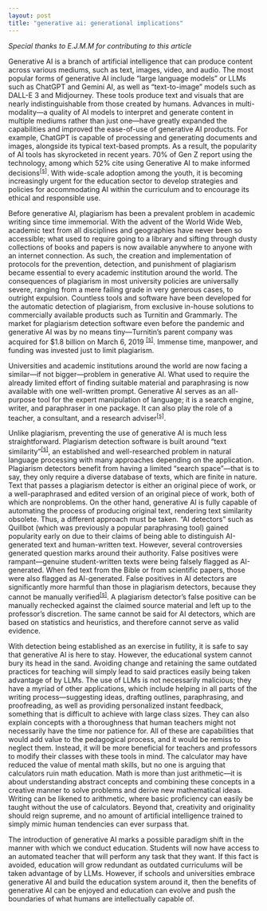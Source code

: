 ```yaml
---
layout: post
title: "generative ai: generational implications"
---
```


*Special thanks to E.J.M.M for contributing to this article*

Generative AI is a branch of artificial intelligence that can produce content across various mediums, such as text, images, video, and audio. The most popular forms of generative AI include “large language models” or LLMs such as ChatGPT and Gemini AI, as well as “text-to-image” models such as DALL-E 3 and Midjourney. These tools produce text and visuals that are nearly indistinguishable from those created by humans. Advances in multi-modality—a quality of AI models to interpret and generate content in multiple mediums rather than just one—have greatly expanded the capabilities and improved the ease-of-use of generative AI products. For example, ChatGPT is capable of processing and generating documents and images, alongside its typical text-based prompts. As a result, the popularity of AI tools has skyrocketed in recent years. 70% of Gen Z report using the technology, among which 52% cite using Generative AI to make informed decisions<sup>[[s]](https://www.salesforce.com/news/stories/generative-ai-statistics/)</sup>. With wide-scale adoption among the youth, it is becoming increasingly urgent for the education sector to develop strategies and policies for accommodating AI within the curriculum and to encourage its ethical and responsible use.

Before generative AI, plagiarism has been a prevalent problem in academic writing since time immemorial. With the advent of the World Wide Web, academic text from all disciplines and geographies have never been so accessible; what used to require going to a library and sifting through dusty collections of books and papers is now available anywhere to anyone with an internet connection. As such, the creation and implementation of protocols for the prevention, detection, and punishment of plagiarism became essential to every academic institution around the world. The consequences of plagiarism in most university policies are universally severe, ranging from a mere failing grade in very generous cases, to outright expulsion. Countless tools and software have been developed for the automatic detection of plagiarism, from exclusive in-house solutions to commercially available products such as Turnitin and Grammarly. The market for plagiarism detection software even before the pandemic and generative AI was by no means tiny—Turnitin’s parent company was acquired for $1.8 billion on March 6, 2019 <sup>[[s]](https://www.turnitin.com/press/advance-to-acquire-turnitin)</sup>. Immense time, manpower, and funding was invested just to limit plagiarism.

Universities and academic institutions around the world are now facing a similar—if not bigger—problem in generative AI. What used to require the already limited effort of finding suitable material and paraphrasing is now available with one well-written prompt. Generative AI serves as an all-purpose tool for the expert manipulation of language; it is a search engine, writer, and paraphraser in one package. It can also play the role of a teacher, a consultant, and a research adviser<sup>[[s]](https://doi.org/10.1016/j.lindif.2023.102274)</sup>.

Unlike plagiarism, preventing the use of  generative AI is much less straightforward. Plagiarism detection software is built around “text similarity”<sup>[[s]](https://doi.org/10.48550/arXiv.1001.3487)</sup>, an established and well-researched problem in natural language processing with many approaches depending on the application. Plagiarism detectors benefit from having a limited “search space”—that is to say, they only require a diverse database of texts, which are finite in nature. Text that passes a plagiarism detector is either an original piece of work, or a well-paraphrased and edited version of an original piece of work, both of which are nonproblems. On the other hand, generative AI is fully capable of automating the process of producing original text, rendering text similarity obsolete. Thus, a different approach must be taken. “AI detectors” such as Quillbot (which was previously a popular paraphrasing tool) gained popularity early on due to their claims of being able to distinguish AI-generated text and human-written text. However, several controversies generated question marks around their authority. False positives were rampant—genuine student-written texts were being falsely flagged as AI-generated. When fed text from the Bible or from scientific papers, those were also flagged as AI-generated. False positives in AI detectors are significantly more harmful than those in plagiarism detectors, because they cannot be manually verified<sup>[[s]](https://www.vanderbilt.edu/brightspace/2023/08/16/guidance-on-ai-detection-and-why-were-disabling-turnitins-ai-detector/)</sup>. A plagiarism detector’s false positive can be manually rechecked against the claimed source material and left up to the professor’s discretion. The same cannot be said for AI detectors, which are based on statistics and heuristics, and therefore cannot serve as valid evidence.

With detection being established as an exercise in futility, it is safe to say that generative AI is here to stay. However, the educational system cannot bury its head in the sand. Avoiding change and retaining the same outdated practices for teaching will simply lead to said practices easily being taken advantage of by LLMs. The use of LLMs is not necessarily malicious; they have a myriad of other applications, which include helping in all parts of the writing process—suggesting ideas, drafting outlines, paraphrasing, and proofreading, as well as providing personalized instant feedback, something that is difficult to achieve with large class sizes. They can also explain concepts with a thoroughness that human teachers might not necessarily have the time nor patience for. All of these are capabilities that would add value to the pedagogical process, and it would be remiss to neglect them. Instead, it will be more beneficial for teachers and professors to modify their classes with these tools in mind. The calculator may have reduced the value of mental math skills, but no one is arguing that calculators ruin math education. Math is more than just arithmetic—it is about understanding abstract concepts and combining these concepts in a creative manner to solve problems and derive new mathematical ideas. Writing can be likened to arithmetic, where basic proficiency can easily be taught without the use of calculators. Beyond that, creativity and originality should reign supreme, and no amount of artificial intelligence trained to simply mimic human tendencies can ever surpass that.

The introduction of generative AI marks a possible paradigm shift in the manner with which we conduct education. Students will now have access to an automated teacher that will perform any task that they want. If this fact is avoided, education will grow redundant as outdated curriculums will be taken advantage of by LLMs. However, if schools and universities embrace generative AI and build the education system around it, then the benefits of generative AI can be enjoyed and education can evolve and push the boundaries of what humans are intellectually capable of.